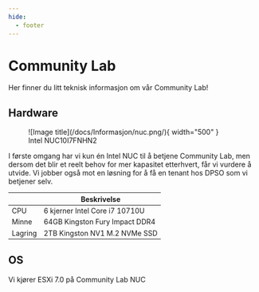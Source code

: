 ```yaml
---
hide:
  - footer
---
```

# Community Lab

Her finner du litt teknisk informasjon om vår Community Lab!

## Hardware

<figure markdown>
  ![Image title](/docs/Informasjon/nuc.png/){ width="500" }
  <figcaption>Intel NUC10I7FNHN2</figcaption>
</figure>

I første omgang har vi kun én Intel NUC til å betjene Community Lab, men dersom det blir et reelt behov for mer kapasitet etterhvert, får vi vurdere å utvide. Vi jobber også mot en løsning for å få en tenant hos DPSO som vi betjener selv.

|           | Beskrivelse                          |
| --------- | ------------------------------------ |
| CPU	      | 6 kjerner Intel Core i7 10710U       |
| Minne     | 64GB Kingston Fury Impact DDR4       |
| Lagring   | 2TB Kingston NV1 M.2 NVMe SSD        |

## OS

Vi kjører ESXi 7.0 på Community Lab NUC